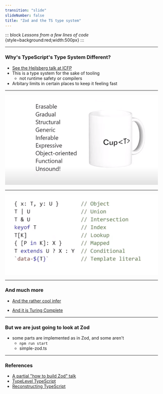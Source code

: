 ```yaml
---
transition: "slide"
slideNumber: false
title: "Zod and the TS type system"
---
```


::: block
*Lessons from a few lines of code* {style=background:red;width:500px}
:::

---

### Why's TypeScript's Type System Different?

- [See the Hejlsberg talk at ICFP](https://www.youtube.com/live/d0zFruedB-w?si=BaKI1LX3F3KKXZBD&t=763)
- This is a type system for the sake of tooling 
  - not runtime safety or compilers
- Arbitary limits in certain places to keep it feeling fast

---

![Features](images/features.png) 

---

![Types](images/types.png) 

---

### And much more

- [And the rather cool infer](https://blog.logrocket.com/understanding-infer-typescript/)

- [And it is Turing Complete](https://itnext.io/implementing-arithmetic-within-typescripts-type-system-a1ef140a6f6f)


---

### But we are just going to look at Zod

- some parts are implemented as in Zod, and some aren't
  - `npm run start`
  - simple-zod.ts

---

### References

- [A partial "how to build Zod" talk](https://youtube.com/watch?v=6zojOpZGrtg&si=1IlO3qiuvJlHW7dd)
- [TypeLevel TypeScript](https://github.com/gvergnaud/type-level-typescript-workshop)
- [Reconstructing TypeScript](https://jaked.org/blog/2021-09-15-Reconstructing-TypeScript-part-1)
